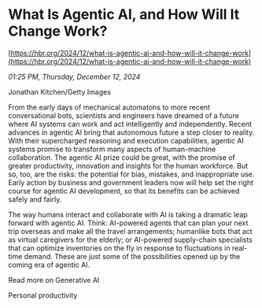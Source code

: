 # What Is Agentic AI, and How Will It Change Work?

[https://hbr.org/2024/12/what-is-agentic-ai-and-how-will-it-change-work](https://hbr.org/2024/12/what-is-agentic-ai-and-how-will-it-change-work)

*01:25 PM, Thursday, December 12, 2024*

Jonathan Kitchen/Getty Images

From the early days of mechanical automatons to more recent conversational bots, scientists and engineers have dreamed of a future where AI systems can work and act intelligently and independently. Recent advances in agentic AI bring that autonomous future a step closer to reality. With their supercharged reasoning and execution capabilities, agentic AI systems promise to transform many aspects of human-machine collaboration. The agentic AI prize could be great, with the promise of greater productivity, innovation and insights for the human workforce. But so, too, are the risks: the potential for bias, mistakes, and inappropriate use. Early action by business and government leaders now will help set the right course for agentic AI development, so that its benefits can be achieved safely and fairly.

The way humans interact and collaborate with AI is taking a dramatic leap forward with agentic AI. Think: AI-powered agents that can plan your next trip overseas and make all the travel arrangements; humanlike bots that act as virtual caregivers for the elderly; or AI-powered supply-chain specialists that can optimize inventories on the fly in response to fluctuations in real-time demand. These are just some of the possibilities opened up by the coming era of agentic AI.

Read more on Generative AI

Personal productivity

